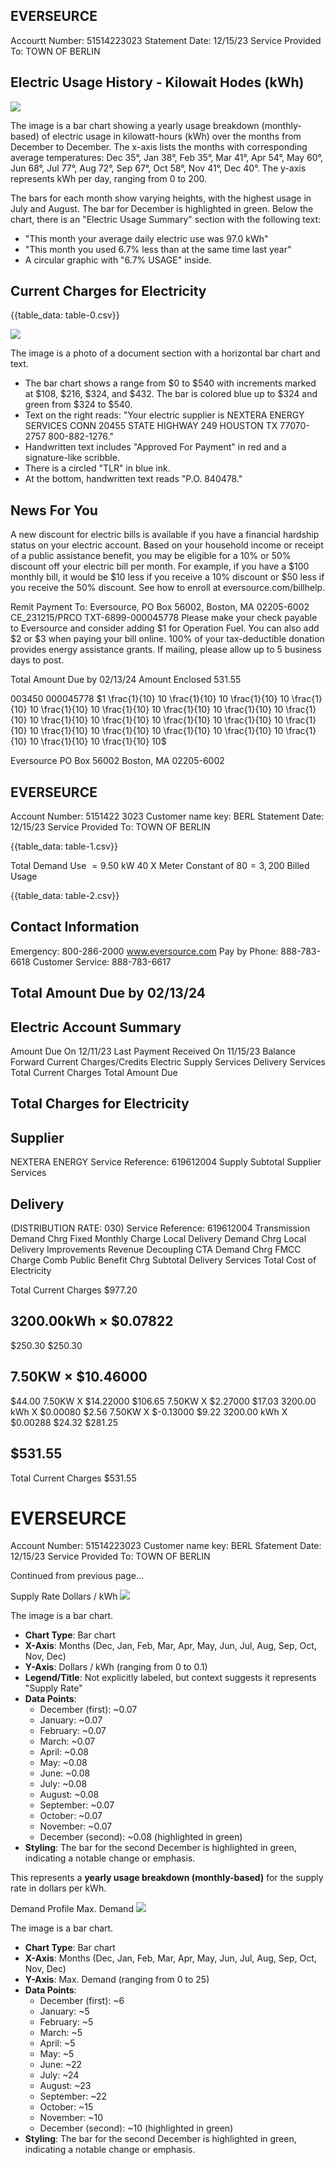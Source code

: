 ## EVERSEURCE

Accourtt Number: 51514223023
Statement Date: $12 / 15 / 23$
Service Provided To:
TOWN OF BERLIN

## Electric Usage History - Kilowait Hodes (kWh)

![](images/img-0.jpeg)

The image is a bar chart showing a yearly usage breakdown (monthly-based) of electric usage in kilowatt-hours (kWh) over the months from December to December. The x-axis lists the months with corresponding average temperatures: Dec 35°, Jan 38°, Feb 35°, Mar 41°, Apr 54°, May 60°, Jun 68°, Jul 77°, Aug 72°, Sep 67°, Oct 58°, Nov 41°, Dec 40°. The y-axis represents kWh per day, ranging from 0 to 200. 

The bars for each month show varying heights, with the highest usage in July and August. The bar for December is highlighted in green. Below the chart, there is an "Electric Usage Summary" section with the following text:

- "This month your average daily electric use was 97.0 kWh"
- "This month you used 6.7% less than at the same time last year"
- A circular graphic with "6.7% USAGE" inside.

## Current Charges for Electricity

{{table_data: table-0.csv}}

![](images/img-1.jpeg)

The image is a photo of a document section with a horizontal bar chart and text. 

- The bar chart shows a range from $0 to $540 with increments marked at $108, $216, $324, and $432. The bar is colored blue up to $324 and green from $324 to $540.
- Text on the right reads: "Your electric supplier is NEXTERA ENERGY SERVICES CONN 20455 STATE HIGHWAY 249 HOUSTON TX 77070-2757 800-882-1276."
- Handwritten text includes "Approved For Payment" in red and a signature-like scribble.
- There is a circled "TLR" in blue ink.
- At the bottom, handwritten text reads "P.O. 840478."

## News For You

A new discount for electric bills is available if you have a financial hardship status on your electric account. Based on your household income or receipt of a public assistance benefit, you may be eligible for a $10 \%$ or $50 \%$ discount off your electric bill per month. For example, if you have a $\$ 100$ monthly bill, it would be $\$ 10$ less if you receive a $10 \%$ discount or $\$ 50$ less if you receive the $50 \%$ discount. See how to enroll at eversource.com/billhelp.

Remit Payment To: Eversource, PO Box 56002, Boston, MA 02205-6002
CE_231215/PRCO TXT-6899-000045778
Please make your check payable to Eversource and consider adding $\$ 1$ for Operation Fuel.
You can also add $\$ 2$ or $\$ 3$ when paying your bill online. $100 \%$ of your tax-deductible donation provides energy assistance grants. If mailing, please allow up to 5 business days to post.

Total Amount Due
by $02 / 13 / 24$
Amount Enclosed
$531.55$

003450 000045778
$1 \frac{1}{10} 10 \frac{1}{10} 10 \frac{1}{10} 10 \frac{1}{10} 10 \frac{1}{10} 10 \frac{1}{10} 10 \frac{1}{10} 10 \frac{1}{10} 10 \frac{1}{10} 10 \frac{1}{10} 10 \frac{1}{10} 10 \frac{1}{10} 10 \frac{1}{10} 10 \frac{1}{10} 10 \frac{1}{10} 10 \frac{1}{10} 10 \frac{1}{10} 10 \frac{1}{10} 10 \frac{1}{10} 10 \frac{1}{10} 10 \frac{1}{10} 10$

Eversource
PO Box 56002
Boston, MA 02205-6002

## EVERSEURCE

Account Number: 5151422 3023
Customer name key: BERL
Statement Date: 12/15/23
Service Provided To:
TOWN OF BERLIN

{{table_data: table-1.csv}}

Total Demand Use $=9.50 \mathrm{~kW}$
40 X Meter Constant of $80=3,200$ Billed Usage

{{table_data: table-2.csv}}

## Contact Information

Emergency: 800-286-2000
www.eversource.com
Pay by Phone: 888-783-6618
Customer Service: 888-783-6617

## Total Amount Due by 02/13/24

## Electric Account Summary

Amount Due On 12/11/23
Last Payment Received On 11/15/23
Balance Forward
Current Charges/Credits
Electric Supply Services
Delivery Services
Total Current Charges
Total Amount Due

## Total Charges for Electricity

## Supplier

NEXTERA ENERGY
Service Reference: 619612004
Supply
Subtotal Supplier Services

## Delivery

(DISTRIBUTION RATE: 030)
Service Reference: 619612004
Transmission Demand Chrg
Fixed Monthly Charge
Local Delivery Demand Chrg
Local Delivery Improvements
Revenue Decoupling
CTA Demand Chrg
FMCC Charge
Comb Public Benefit Chrg
Subtotal Delivery Services
Total Cost of Electricity

Total Current Charges
$\$ 977.20$

## $3200.00 \mathrm{kWh} \times \$ 0.07822$

$\$ 250.30$
\$250.30

## $7.50 \mathrm{KW} \times \$ 10.46000$

$\$ 44.00$
7.50KW X \$14.22000
$\$ 106.65$
7.50KW X \$2.27000
$\$ 17.03$
3200.00 kWh X \$0.00080
$\$ 2.56$
7.50KW X \$-0.13000
$\$ 9.22$
3200.00 kWh X \$0.00288
$\$ 24.32$
\$281.25

## \$531.55

Total Current Charges
$\$ 531.55$

# EVERSEURCE 

Account Number: 51514223023
Customer name key: BERL
Sfatement Date: 12/15/23
Service Provided To:
TOWN OF BERLIN

Continued from previous page...

Supply Rate
Dollars / kWh
![](images/img-2.jpeg)

The image is a bar chart.

- **Chart Type**: Bar chart
- **X-Axis**: Months (Dec, Jan, Feb, Mar, Apr, May, Jun, Jul, Aug, Sep, Oct, Nov, Dec)
- **Y-Axis**: Dollars / kWh (ranging from 0 to 0.1)
- **Legend/Title**: Not explicitly labeled, but context suggests it represents "Supply Rate"
- **Data Points**:
  - December (first): ~0.07
  - January: ~0.07
  - February: ~0.07
  - March: ~0.07
  - April: ~0.08
  - May: ~0.08
  - June: ~0.08
  - July: ~0.08
  - August: ~0.08
  - September: ~0.07
  - October: ~0.07
  - November: ~0.07
  - December (second): ~0.08 (highlighted in green)
- **Styling**: The bar for the second December is highlighted in green, indicating a notable change or emphasis.

This represents a **yearly usage breakdown (monthly-based)** for the supply rate in dollars per kWh.

Demand Profile
Max. Demand
![](images/img-3.jpeg)

The image is a bar chart.

- **Chart Type**: Bar chart
- **X-Axis**: Months (Dec, Jan, Feb, Mar, Apr, May, Jun, Jul, Aug, Sep, Oct, Nov, Dec)
- **Y-Axis**: Max. Demand (ranging from 0 to 25)
- **Data Points**:
  - December (first): ~6
  - January: ~5
  - February: ~5
  - March: ~5
  - April: ~5
  - May: ~5
  - June: ~22
  - July: ~24
  - August: ~23
  - September: ~22
  - October: ~15
  - November: ~10
  - December (second): ~10 (highlighted in green)
- **Styling**: The bar for the second December is highlighted in green, indicating a notable change or emphasis.
